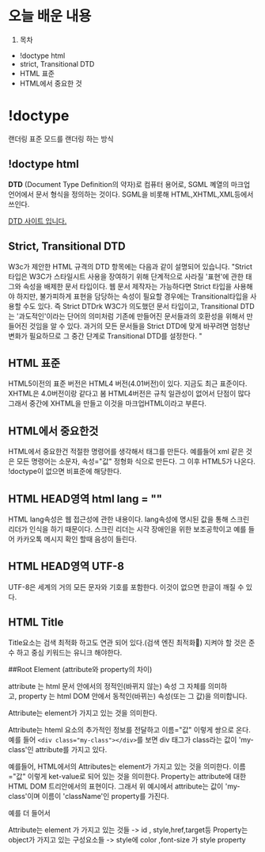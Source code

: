 # 오늘 배운 내용

1. 목차
  - !doctype html
  - strict, Transitional DTD
  - HTML 표준
  - HTML에서 중요한 것

# !doctype


랜더링 표준 모드를 랜더링 하는 방식


## !doctype html 

__DTD__ (Document Type Definition의 약자)로 컴퓨터 용어로, SGML 꼐열의 마크업 언어에서
문서 형식을 정의하는 것이다. SGML을 비롯해 HTML,XHTML,XML등에서 쓰인다.

[DTD 사이트 입니다.](http://www.w3.org/TR/html4/loose.dtd"DTD사이트입니다.")

## Strict, Transitional DTD

W3c가 제안한 HTML 규격의 DTD 항목에는 다음과 같이 설명되어 있습니다.
"Strict 타입은 W3C가 스타일시트 사용을 장여하기 위해 단계적으로 사라질 '표현'에 관한 태그와 속성을 배제한 문서 타입이다.
웹 문서 제작자는 가능하다면 Strict 타입을 사용해야 하지만, 불가피하게 표현을 담당하는 속성이 필요할 경우에는 Transitional타입을 사용할 수도 있다. 즉 Strict DTDrk W3C가 의도했던 문서 타입이고, Transitional DTD는 '과도적인'이라는 단어의 의미처럼 기존에 만들어진 문서들과의 호환성을 위해서 만들어진 것임을 알 수 있다. 과거의 모든 문서들을 Strict DTD에 맞게 바꾸려면 엄청난 변화가 필요하므로 그 중간 단계로 Transitional DTD를 설정한다. "

## HTML 표준
HTML5이전의 표준 버전은 HTML4 버전(4.01버전)이 있다. 지금도 최근 표준이다.
XHTML은 4.0버전이랑 같다고 봄
HTML4버전은 규칙 일관성이 없어서 단점이 많다 그래서 중간에 XHTML을 만들고
이것을 마크업HTML이라고 부른다.

## HTML에서 중요한것
HTML에서 중요한건 적절한 명령어를 생각해서 태그를 만든다. 예를들어 xml
같은 것은 모든 명령어는 소문자, 속성="값" 정형화 식으로 만든다.
그 이후 HTML5가 나온다.
!doctype이 없으면 비표준에 해당한다.

## HTML HEAD영역 html lang = ""
HTML lang속성은 웹 접근성에 관한 내용이다. lang속성에 명시된 값을 통해 스크린 리더가 
인식을 하기 때문이다. 스크린 리더는 시각 장애인을 위한 보조공학이고 예를 들어 카카오톡 메시지 확인 할때
음성이 들린다.

## HTML HEAD영역 UTF-8

UTF-8은 세계의 거의 모든 문자와 기호를  포함한다. 이것이 없으면 한글이 깨질 수 있다.

## HTML Title

Title요소는 검색 최적화 하고도 연관 되어 있다.(검색 엔진 최적화)
지켜야 할 것은 준수 하고 중심 키워드는 유니크 해야한다.

##Root Element (attribute와 property의 차이)

attribute 는 html 문서 안에서의 정적인(바뀌지 않는) 속성 그 자체를 의미하고, property 는 html DOM 안에서 동적인(바뀌는) 속성(또는 그 값)을 의미합니다.

Attribute는 element가 가지고 있는 것을 의미한다.

Attribute는 hteml 요소의 추가적인 정보를 전달하고 이름="값" 이렇게 쌍으로 온다.
예를 들어 ```<div class="my-class"></div>```를 보면 div 태그가 class라는 값이 'my-class'인 attribute를 가지고 있다.

예를들어, HTML에서의 Attributes는 element가 가지고 있는 것을 의미한다. 이름="값" 이렇게 ket-value로 되어 있는 것을 의미한다.
Property는 attribute에 대한 HTML DOM 트리안에서의 표현이다. 그래서 위 예시에서 attribute는 값이 'my-class'이며 이름이 'className'인 property를 가진다.

예를 더 들어서

Attribute는 element 가 가지고 있는 것들 -> id , style,href,target등
Property는 object가 가지고 있는 구성요소들 -> style에 color ,font-size 가 style property
